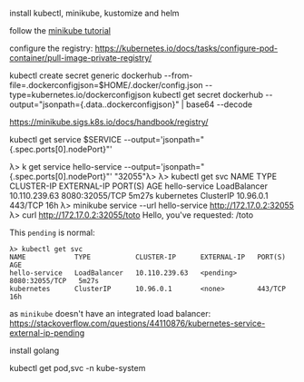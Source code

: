 

install kubectl, minikube, kustomize and helm

follow the [minikube tutorial](https://kubernetes.io/docs/tutorials/hello-minikube/)


configure the registry: https://kubernetes.io/docs/tasks/configure-pod-container/pull-image-private-registry/

kubectl create secret generic dockerhub  --from-file=.dockerconfigjson=$HOME/.docker/config.json --type=kubernetes.io/dockerconfigjson
kubectl get secret dockerhub --output="jsonpath={.data.\.dockerconfigjson}" | base64 --decode

https://minikube.sigs.k8s.io/docs/handbook/registry/

kubectl get service $SERVICE --output='jsonpath="{.spec.ports[0].nodePort}"'

λ> k get service hello-service --output='jsonpath="{.spec.ports[0].nodePort}"'
"32055"λ> 
λ> kubectl get svc
NAME            TYPE           CLUSTER-IP      EXTERNAL-IP   PORT(S)          AGE
hello-service   LoadBalancer   10.110.239.63   <pending>     8080:32055/TCP   5m27s
kubernetes      ClusterIP      10.96.0.1       <none>        443/TCP          16h
λ> minikube service --url hello-service
http://172.17.0.2:32055
λ> curl http://172.17.0.2:32055/toto
Hello, you've requested: /toto


This `pending` is normal:

    λ> kubectl get svc
    NAME            TYPE           CLUSTER-IP      EXTERNAL-IP   PORT(S)          AGE
    hello-service   LoadBalancer   10.110.239.63   <pending>     8080:32055/TCP   5m27s
    kubernetes      ClusterIP      10.96.0.1       <none>        443/TCP          16h

as `minikube` doesn't have an integrated load balancer: https://stackoverflow.com/questions/44110876/kubernetes-service-external-ip-pending












install golang




kubectl get pod,svc -n kube-system


